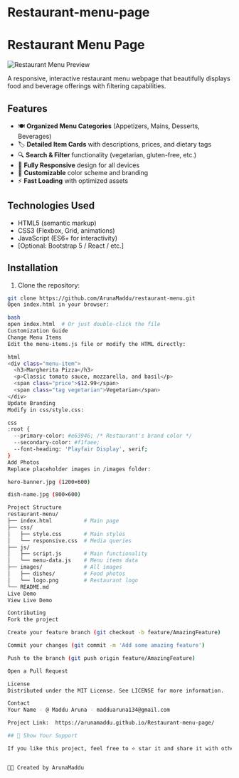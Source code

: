 # Restaurant-menu-page
# Restaurant Menu Page

![Restaurant Menu Preview](https://via.placeholder.com/800x400?text=Restaurant+Menu+Preview)

A responsive, interactive restaurant menu webpage that beautifully displays food and beverage offerings with filtering capabilities.

## Features

- 🍽️ **Organized Menu Categories** (Appetizers, Mains, Desserts, Beverages)
- 🏷️ **Detailed Item Cards** with descriptions, prices, and dietary tags
- 🔍 **Search & Filter** functionality (vegetarian, gluten-free, etc.)
- 📱 **Fully Responsive** design for all devices
- 🎨 **Customizable** color scheme and branding
- ⚡ **Fast Loading** with optimized assets

## Technologies Used

- HTML5 (semantic markup)
- CSS3 (Flexbox, Grid, animations)
- JavaScript (ES6+ for interactivity)
- [Optional: Bootstrap 5 / React / etc.]

## Installation

1. Clone the repository:
```bash
git clone https://github.com/ArunaMaddu/restaurant-menu.git
Open index.html in your browser:

bash
open index.html  # Or just double-click the file
Customization Guide
Change Menu Items
Edit the menu-items.js file or modify the HTML directly:

html
<div class="menu-item">
  <h3>Margherita Pizza</h3>
  <p>Classic tomato sauce, mozzarella, and basil</p>
  <span class="price">$12.99</span>
  <span class="tag vegetarian">Vegetarian</span>
</div>
Update Branding
Modify in css/style.css:

css
:root {
  --primary-color: #e63946; /* Restaurant's brand color */
  --secondary-color: #f1faee;
  --font-heading: 'Playfair Display', serif;
}
Add Photos
Replace placeholder images in /images folder:

hero-banner.jpg (1200×600)

dish-name.jpg (800×600)

Project Structure
restaurant-menu/
├── index.html          # Main page
├── css/
│   ├── style.css       # Main styles
│   └── responsive.css  # Media queries
├── js/
│   ├── script.js       # Main functionality
│   └── menu-data.js    # Menu items data
├── images/             # All images
│   ├── dishes/         # Food photos
│   └── logo.png        # Restaurant logo
└── README.md
Live Demo
View Live Demo

Contributing
Fork the project

Create your feature branch (git checkout -b feature/AmazingFeature)

Commit your changes (git commit -m 'Add some amazing feature')

Push to the branch (git push origin feature/AmazingFeature)

Open a Pull Request

License
Distributed under the MIT License. See LICENSE for more information.

Contact
Your Name - @ Maddu Aruna - madduaruna134@gmail.com

Project Link:  https://arunamaddu.github.io/Restaurant-menu-page/

## 🌟 Show Your Support

If you like this project, feel free to ⭐ star it and share it with others!


👨‍💻 Created by ArunaMaddu


